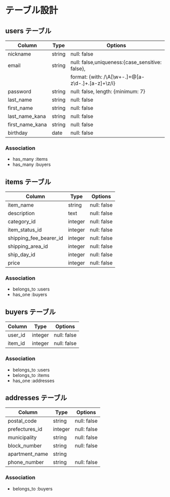 # テーブル設計

## users テーブル

| Column          | Type    | Options                                           |
| --------------- | ------- | ------------------------------------------------- |
| nickname        | string  | null: false                                       |
| email           | string  | null: false,uniqueness:{case_sensitive: false},   |
|                 |         | format: {with: /\A[\w+-.]+@[a-z\d-.]+.[a-z]+\z/i} |
| password        | string  | null: false, length: {minimum: 7}                 |
| last_name       | string  | null: false                                       |
| first_name      | string  | null: false                                       |
| last_name_kana  | string  | null: false                                       |
| first_name_kana | string  | null: false                                       |
| birthday        | date    | null: false                                       |

### Association

- has_many :items
- has_many :buyers

## items テーブル

| Column                 | Type    |     Options |
| ---------------------- | ------- | ----------- |
| item_name              | string  | null: false |
| description            | text    | null: false |
| category_id            | integer | null: false |
| item_status_id         | integer | null: false |
| shipping_fee_bearer_id | integer | null: false |
| shipping_area_id       | integer | null: false |
| ship_day_id            | integer | null: false |
| price                  | integer | null: false |

### Association

- belongs_to :users
- has_one    :buyers

## buyers テーブル

| Column         | Type    | Options     |
| -------------- | ------- | ----------- |
| user_id        | integer | null: false |
| item_id        | integer | null: false |

### Association

- belongs_to :users
- belongs_to :items
- has_one    :addresses

## addresses テーブル

| Column         | Type    | Options     |
| -------------- | ------- | ----------- |
| postal_code    | string  | null: false |
| prefectures_id | integer | null: false |
| municipality   | string  | null: false |
| block_number   | string  | null: false |
| apartment_name | string  |             |
| phone_number   | string  | null: false |

### Association

- belongs_to :buyers